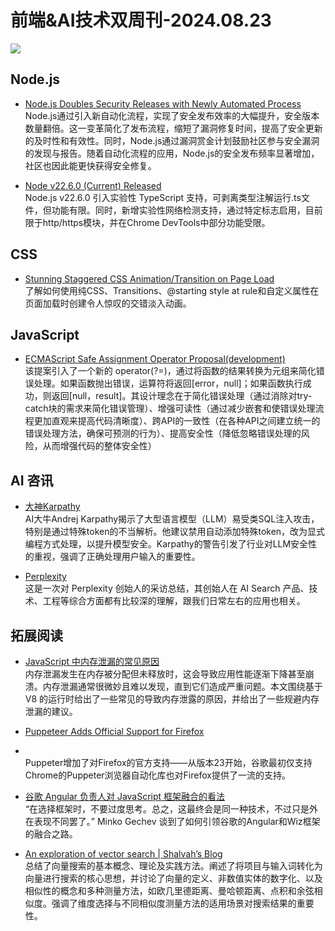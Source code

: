 # 前端&AI技术双周刊-2024.08.23
![](https://gips1.baidu.com/it/u=2761083884,578396114&fm=3028&app=3028&f=PNG&fmt=auto&q=100&size=f900_383)

## Node.js
- [Node.js Doubles Security Releases with Newly Automated Process](https://socket.dev/blog/node-js-doubles-security-releases-with-newly-automated-process)
<br>Node.js通过引入新自动化流程，实现了安全发布效率的大幅提升，安全版本数量翻倍。这一变革简化了发布流程，缩短了漏洞修复时间，提高了安全更新的及时性和有效性。同时，Node.js通过漏洞赏金计划鼓励社区参与安全漏洞的发现与报告。随着自动化流程的应用，Node.js的安全发布频率显著增加，社区也因此能更快获得安全修复。

- [Node v22.6.0 (Current) Released](https://nodejs.org/en/blog/release/v22.6.0)
<br>Node.js v22.6.0 引入实验性 TypeScript 支持，可剥离类型注解运行.ts文件，但功能有限。同时，新增实验性网络检测支持，通过特定标志启用，目前限于http/https模块，并在Chrome DevTools中部分功能受限。

## CSS
- [Stunning Staggered CSS Animation/Transition on Page Load](https://www.youtube.com/watch?v=8AmccR91d80)
<br>了解如何使用纯CSS、Transitions、@starting style at rule和自定义属性在页面加载时创建令人惊叹的交错淡入动画。

## JavaScript
- [ECMAScript Safe Assignment Operator Proposal(development)](https://github.com/arthurfiorette/proposal-safe-assignment-operator)
<br>该提案引入了一个新的 operator(?=)，通过将函数的结果转换为元组来简化错误处理。如果函数抛出错误，运算符将返回[error，null]；如果函数执行成功，则返回[null，result]。其设计理念在于简化错误处理（通过消除对try-catch块的需求来简化错误管理）、增强可读性（通过减少嵌套和使错误处理流程更加直观来提高代码清晰度）、跨API的一致性（在各种API之间建立统一的错误处理方法，确保可预测的行为）、提高安全性（降低忽略错误处理的风险，从而增强代码的整体安全性）

## AI 咨讯
- [大神Karpathy](https://mp.weixin.qq.com/s/d460H-Z8SLUqp5PZZKVpMA)
<br>AI大牛Andrej Karpathy揭示了大型语言模型（LLM）易受类SQL注入攻击，特别是通过特殊token的不当解析。他建议禁用自动添加特殊token，改为显式编程方式处理，以提升模型安全。Karpathy的警告引发了行业对LLM安全性的重视，强调了正确处理用户输入的重要性。

- [Perplexity](https://mp.weixin.qq.com/s/dWtLV5-EaVHGJg8WClfKuA)
<br>这是一次对 Perplexity 创始人的采访总结，其创始人在 AI Search 产品、技术、工程等综合方面都有比较深的理解，跟我们日常左右的应用也相关。


## 拓展阅读
- [JavaScript 中内存泄漏的常见原因](https://www.trevorlasn.com/blog/common-causes-of-memory-leaks-in-javascript)
<br>内存泄漏发生在内存被分配但未释放时，这会导致应用性能逐渐下降甚至崩溃。内存泄漏通常很微妙且难以发现，直到它们造成严重问题。本文围绕基于 V8 的运行时给出了一些常见的导致内存泄露的原因，并给出了一些规避内存泄漏的建议。

- [Puppeteer Adds Official Support for Firefox](https://hacks.mozilla.org/2024/08/puppeteer-support-for-firefox/)
- <br>Puppeter增加了对Firefox的官方支持——从版本23开始，谷歌最初仅支持Chrome的Puppeter浏览器自动化库也对Firefox提供了一流的支持。

- [谷歌 Angular 负责人对 JavaScript 框架融合的看法](https://thenewstack.io/google-angular-lead-sees-convergence-in-javascript-frameworks/)
<br>“在选择框架时，不要过度思考。总之，这最终会是同一种技术，不过只是外在表现不同罢了。” Minko Gechev 谈到了如何引领谷歌的Angular和Wiz框架的融合之路。

- [An exploration of vector search | Shalvah’s Blog](https://blog.shalvah.me/posts/an-exploration-of-vector-search)
<br>总结了向量搜索的基本概念、理论及实践方法。阐述了将项目与输入词转化为向量进行搜索的核心思想，并讨论了向量的定义、非数值实体的数字化、以及相似性的概念和多种测量方法，如欧几里德距离、曼哈顿距离、点积和余弦相似度。强调了维度选择与不同相似度测量方法的适用场景对搜索结果的重要性。

